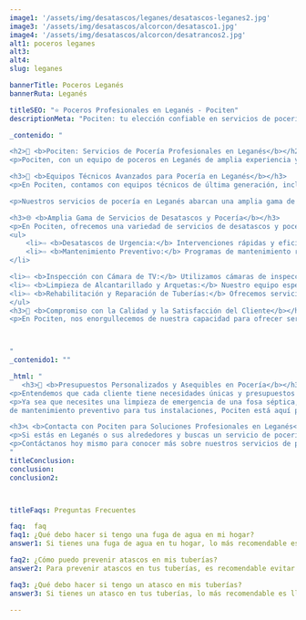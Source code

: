 ```yaml
---
image1: '/assets/img/desatascos/leganes/desatascos-leganes2.jpg'
image3: '/assets/img/desatascos/alcorcon/desatasco1.jpg'
image4: '/assets/img/desatascos/alcorcon/desatrancos2.jpg'
alt1: poceros leganes
alt3:
alt4:
slug: leganes

bannerTitle: Poceros Leganés
bannerRuta: Leganés

titleSEO: "⭐ Poceros Profesionales en Leganés - Pociten"
descriptionMeta: "Pociten: tu elección confiable en servicios de pocería en Leganés. Comprometidos con la calidad y mejoramos tu presupuesto. Llámanos al 647 37 67 82 📱."

_contenido: "

<h2>🚰 <b>Pociten: Servicios de Pocería Profesionales en Leganés</b></h2>
<p>Pociten, con un equipo de poceros en Leganés de amplia experiencia y trayectoria, ofrece servicios de desatascos y trabajos de pocería profesionales y adaptados a cada situación. Nos destacamos por nuestro enfoque en brindar soluciones a medida, garantizando resultados efectivos y duraderos en todos nuestros proyectos.</p>

<h3>🔧 <b>Equipos Técnicos Avanzados para Pocería en Leganés</b></h3>
<p>En Pociten, contamos con equipos técnicos de última generación, incluyendo camiones cuba con sistemas de absorción avanzados. Estos equipos nos permiten realizar la limpieza y el mantenimiento de pozos, fosas sépticas, arquetas y más, con la máxima eficiencia y en un tiempo récord. Nuestra tecnología nos permite abordar cualquier reto, desde trabajos residenciales hasta proyectos comerciales e industriales de gran envergadura.</p>

<p>Nuestros servicios de pocería en Leganés abarcan una amplia gama de trabajos, incluyendo la limpieza de pozos negros, fosas sépticas, depósitos, tanques y arquetas. Utilizamos equipos de alta capacidad para garantizar resultados profesionales y de calidad en cada intervención. Nuestra experiencia y compromiso con la calidad nos han convertido en una de las empresas líderes en el sector de la pocería en Leganés.</p>

<h3>🌐 <b>Amplia Gama de Servicios de Desatascos y Pocería</b></h3>
<p>En Pociten, ofrecemos una variedad de servicios de desatascos y pocería, adaptándonos a las necesidades específicas de cada cliente. Nuestros servicios incluyen:</p>
<ul>
    <li>⇨ <b>Desatascos de Urgencia:</b> Intervenciones rápidas y eficientes para solucionar atascos inesperados en tuberías, desagües y alcantarillados.<br></li>
    <li>⇨ <b>Mantenimiento Preventivo:</b> Programas de mantenimiento regulares para evitar problemas futuros en fosas sépticas, pozos y sistemas de alcantarillado.<br
</li>

<li>⇨ <b>Inspección con Cámara de TV:</b> Utilizamos cámaras de inspección de última generación para diagnosticar y evaluar el estado interno de tuberías y sistemas de drenaje, lo que nos permite detectar problemas antes de que se agraven.<br></li>
<li>⇨ <b>Limpieza de Alcantarillado y Arquetas:</b> Nuestro equipo especializado realiza la limpieza y el mantenimiento de alcantarillados y arquetas, asegurando su funcionalidad y previniendo atascos y otros problemas.<br></li>
<li>⇨ <b>Rehabilitación y Reparación de Tuberías:</b> Ofrecemos servicios de rehabilitación y reparación de tuberías, incluyendo técnicas de encamisado sin zanja, para restaurar la infraestructura de saneamiento sin excavaciones disruptivas.<br></li>
</ul>
<h3>🌟 <b>Compromiso con la Calidad y la Satisfacción del Cliente</b></h3>
<p>En Pociten, nos enorgullecemos de nuestra capacidad para ofrecer servicios de desatascos y pocería de la más alta calidad en Leganés. Nuestro compromiso con la excelencia y la atención al detalle garantiza que cada proyecto se complete con los más altos estándares. Durante años, hemos construido una sólida reputación basada en la confianza, la fiabilidad y la satisfacción del cliente, lo que nos ha convertido en una referencia en el sector de la pocería en Leganés y sus alrededores.</p>



"
_contenido1: ""

_html: "
   <h3>💬 <b>Presupuestos Personalizados y Asequibles en Pocería</b></h3>
<p>Entendemos que cada cliente tiene necesidades únicas y presupuestos diferentes. Por eso, en Pociten, ofrecemos presupuestos personalizados y competitivos para todos nuestros servicios de desatascos y pocería. Nuestro equipo experto analizará tu situación específica y te propondrá la mejor solución al mejor precio. No dudes en contactarnos para obtener un presupuesto sin compromiso y descubrir cómo podemos ayudarte con tus necesidades de pocería en Leganés.</p>
<p>Ya sea que necesites una limpieza de emergencia de una fosa séptica, una inspección detallada de tu sistema de alcantarillado o un plan
de mantenimiento preventivo para tus instalaciones, Pociten está aquí para ayudarte. Nuestro enfoque se centra en proporcionar soluciones efectivas y sostenibles, minimizando las interrupciones y maximizando la eficiencia de tu sistema de saneamiento.</p>

<h3>📞 <b>Contacta con Pociten para Soluciones Profesionales en Leganés</b></h3>
<p>Si estás en Leganés o sus alrededores y buscas un servicio de pocería fiable y profesional, Pociten es tu mejor opción. Estamos disponibles para atender tus necesidades las 24 horas del día, los 7 días de la semana, garantizando una respuesta rápida y efectiva a cualquier problema que puedas tener. Con Pociten, puedes estar seguro de que recibirás un servicio de la más alta calidad, realizado por un equipo de profesionales dedicados a garantizar la mejor experiencia para el cliente.</p>
<p>Contáctanos hoy mismo para conocer más sobre nuestros servicios de pocería en Leganés y cómo podemos ayudarte a mantener tus sistemas de fontanería y alcantarillado en óptimas condiciones. Ya sea para una emergencia, un proyecto de mantenimiento o una consulta general, nuestro equipo está listo y dispuesto a proporcionarte la mejor atención y asesoramiento profesional. En Pociten, tu satisfacción es nuestra prioridad.</p>
"
titleConclusion: 
conclusion:
conclusion2: 



titleFaqs: Preguntas Frecuentes

faq:  faq
faq1: ¿Qué debo hacer si tengo una fuga de agua en mi hogar?
answer1: Si tienes una fuga de agua en tu hogar, lo más recomendable es cerrar la llave de paso del agua y llamar a un fontanero de confianza para que realice las reparaciones necesarias.

faq2: ¿Cómo puedo prevenir atascos en mis tuberías?
answer2: Para prevenir atascos en tus tuberías, es recomendable evitar verter restos orgánicos, grasas y aceites por los desagües, no arrojar objetos extraños, realizar un mantenimiento regular de las tuberías y utilizar productos de limpieza adecuados.

faq3: ¿Qué debo hacer si tengo un atasco en mis tuberías?
answer3: Si tienes un atasco en tus tuberías, lo más recomendable es llamar a un profesional de desatascos en Leganés como Pociten, para que realice las reparaciones necesarias y evitar empeorar la situación.

---
```

